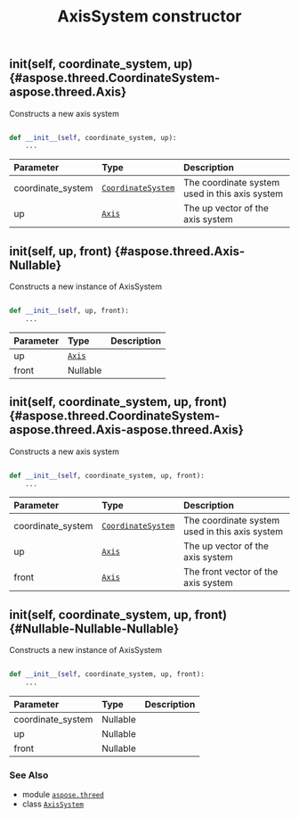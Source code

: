 ﻿---
title: AxisSystem constructor
second_title: Aspose.3D for Python via .NET API References
description: 
type: docs
weight: 10
url: /python-net/aspose.threed/axissystem/__init__/
is_root: false
---

## __init__(self, coordinate_system, up) {#aspose.threed.CoordinateSystem-aspose.threed.Axis}

Constructs a new axis system



```python

def __init__(self, coordinate_system, up):
    ...
```


| Parameter | Type | Description |
| :- | :- | :- |
| coordinate_system | [`CoordinateSystem`](/3d/python-net/aspose.threed/coordinatesystem) | The coordinate system used in this axis system |
| up | [`Axis`](/3d/python-net/aspose.threed/axis) | The up vector of the axis system |


## __init__(self, up, front) {#aspose.threed.Axis-Nullable<Axis>}

Constructs a new instance of AxisSystem



```python

def __init__(self, up, front):
    ...
```


| Parameter | Type | Description |
| :- | :- | :- |
| up | [`Axis`](/3d/python-net/aspose.threed/axis) |  |
| front | Nullable<Axis> |  |


## __init__(self, coordinate_system, up, front) {#aspose.threed.CoordinateSystem-aspose.threed.Axis-aspose.threed.Axis}

Constructs a new axis system



```python

def __init__(self, coordinate_system, up, front):
    ...
```


| Parameter | Type | Description |
| :- | :- | :- |
| coordinate_system | [`CoordinateSystem`](/3d/python-net/aspose.threed/coordinatesystem) | The coordinate system used in this axis system |
| up | [`Axis`](/3d/python-net/aspose.threed/axis) | The up vector of the axis system |
| front | [`Axis`](/3d/python-net/aspose.threed/axis) | The front vector of the axis system |


## __init__(self, coordinate_system, up, front) {#Nullable<CoordinateSystem>-Nullable<Axis>-Nullable<Axis>}

Constructs a new instance of AxisSystem



```python

def __init__(self, coordinate_system, up, front):
    ...
```


| Parameter | Type | Description |
| :- | :- | :- |
| coordinate_system | Nullable<CoordinateSystem> |  |
| up | Nullable<Axis> |  |
| front | Nullable<Axis> |  |



### See Also
* module [`aspose.threed`](../../)
* class [`AxisSystem`](/3d/python-net/aspose.threed/axissystem)

